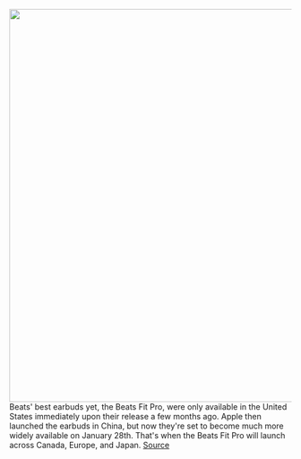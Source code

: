 <img src='https://cdn.vox-cdn.com/thumbor/IYk3XTBObDDfUEqqA648tKqoH1c=/0x0:2040x1360/1200x800/filters:focal(857x517:1183x843)/cdn.vox-cdn.com/uploads/chorus_image/image/70375457/DSCF6033_Edited.0.jpeg' width='700px' /><br/>
Beats' best earbuds yet, the Beats Fit Pro, were only available in the United States immediately upon their release a few months ago. Apple then launched the earbuds in China, but now they're set to become much more widely available on January 28th. That's when the Beats Fit Pro will launch across Canada, Europe, and Japan.
<a href='https://www.theverge.com/2022/1/11/22878599/apple-beats-fit-pro-earbuds-global-release-date-january-28'> Source <a/>
